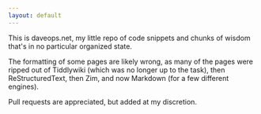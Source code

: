 ```yaml
---
layout: default
---
```


This is daveops.net, my little repo of code snippets and chunks of wisdom
that's in no particular organized state.

The formatting of some pages are likely wrong, as many of the pages were ripped
out of Tiddlywiki (which was no longer up to the task), then ReStructuredText,
then Zim, and now Markdown (for a few different engines).

Pull requests are appreciated, but added at my discretion.
